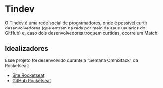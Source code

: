 # Tindev

O Tindev é uma rede social de programadores, onde é possível curtir desenvolvedores (que entram na rede por meio de seus usuários do GitHub) e, caso dois desenvolvedores troquem curtidas, ocorre um Match.

## Idealizadores

Esse projeto foi desenvolvido durante a "Semana OmniStack" da Rocketseat:

* [Site Rocketseat](https://rocketseat.com.br)
* [GitHub Rocketseat](https://github.com/Rocketseat/)